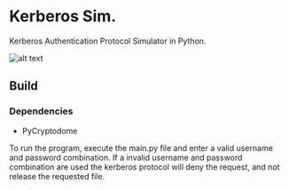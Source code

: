 # Kerberos Sim.
Kerberos Authentication Protocol Simulator in Python.

![alt text](https://en.wikipedia.org/wiki/Kerberos_(protocol)#/media/File:Kerberos_protocol.svg)

## Build

### Dependencies
* PyCryptodome

To run the program, execute the main.py file and enter a valid username and password combination. If a invalid username and password combination are used
the kerberos protocol will deny the request, and not release the requested file.

